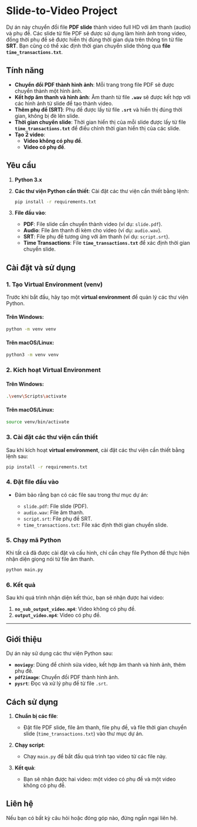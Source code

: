 
# Slide-to-Video Project

Dự án này chuyển đổi file **PDF slide** thành video full HD với âm thanh (audio) và phụ đề. Các slide từ file PDF sẽ được sử dụng làm hình ảnh trong video, đồng thời phụ đề sẽ được hiển thị đúng thời gian dựa trên thông tin từ file **SRT**. Bạn cũng có thể xác định thời gian chuyển slide thông qua **file `time_transactions.txt`**.

## Tính năng

- **Chuyển đổi PDF thành hình ảnh**: Mỗi trang trong file PDF sẽ được chuyển thành một hình ảnh.
- **Kết hợp âm thanh và hình ảnh**: Âm thanh từ file **`.wav`** sẽ được kết hợp với các hình ảnh từ slide để tạo thành video.
- **Thêm phụ đề (SRT)**: Phụ đề được lấy từ file **`.srt`** và hiển thị đúng thời gian, không bị đè lên slide.
- **Thời gian chuyển slide**: Thời gian hiển thị của mỗi slide được lấy từ file **`time_transactions.txt`** để điều chỉnh thời gian hiển thị của các slide.
- **Tạo 2 video**:
  - **Video không có phụ đề**.
  - **Video có phụ đề**.

## Yêu cầu

1. **Python 3.x**
2. **Các thư viện Python cần thiết**: Cài đặt các thư viện cần thiết bằng lệnh:
    ```bash
    pip install -r requirements.txt
    ```

3. **File đầu vào**:
   - **PDF**: File slide cần chuyển thành video (ví dụ: `slide.pdf`).
   - **Audio**: File âm thanh đi kèm cho video (ví dụ: `audio.wav`).
   - **SRT**: File phụ đề tương ứng với âm thanh (ví dụ: `script.srt`).
   - **Time Transactions**: File **`time_transactions.txt`** để xác định thời gian chuyển slide.

## Cài đặt và sử dụng

### 1. Tạo Virtual Environment (venv)

Trước khi bắt đầu, hãy tạo một **virtual environment** để quản lý các thư viện Python.

#### Trên Windows:
```bash
python -m venv venv
````

#### Trên macOS/Linux:

```bash
python3 -m venv venv
```

### 2. Kích hoạt Virtual Environment

#### Trên Windows:

```bash
.\venv\Scripts\activate
```

#### Trên macOS/Linux:

```bash
source venv/bin/activate
```

### 3. Cài đặt các thư viện cần thiết

Sau khi kích hoạt **virtual environment**, cài đặt các thư viện cần thiết bằng lệnh sau:

```bash
pip install -r requirements.txt
```

### 4. Đặt file đầu vào

* Đảm bảo rằng bạn có các file sau trong thư mục dự án:

  * `slide.pdf`: File slide (PDF).
  * `audio.wav`: File âm thanh.
  * `script.srt`: File phụ đề SRT.
  * `time_transactions.txt`: File xác định thời gian chuyển slide.

### 5. Chạy mã Python

Khi tất cả đã được cài đặt và cấu hình, chỉ cần chạy file Python để thực hiện nhận diện giọng nói từ file âm thanh.

```bash
python main.py
```

### 6. Kết quả

Sau khi quá trình nhận diện kết thúc, bạn sẽ nhận được hai video:

1. **`no_sub_output_video.mp4`**: Video không có phụ đề.
2. **`output_video.mp4`**: Video có phụ đề.

---

## Giới thiệu

Dự án này sử dụng các thư viện Python sau:

* **`moviepy`**: Dùng để chỉnh sửa video, kết hợp âm thanh và hình ảnh, thêm phụ đề.
* **`pdf2image`**: Chuyển đổi PDF thành hình ảnh.
* **`pysrt`**: Đọc và xử lý phụ đề từ file `.srt`.

## Cách sử dụng

1. **Chuẩn bị các file**:

   * Đặt file PDF slide, file âm thanh, file phụ đề, và file thời gian chuyển slide (`time_transactions.txt`) vào thư mục dự án.

2. **Chạy script**:

   * Chạy `main.py` để bắt đầu quá trình tạo video từ các file này.

3. **Kết quả**:

   * Bạn sẽ nhận được hai video: một video có phụ đề và một video không có phụ đề.

## Liên hệ

Nếu bạn có bất kỳ câu hỏi hoặc đóng góp nào, đừng ngần ngại liên hệ.

